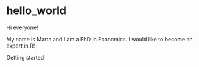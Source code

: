 hello_world
===========
Hi everyone!

My name is Marta and I am a PhD in Economics. I would like to become an expert in R!

Getting started
